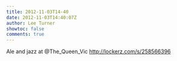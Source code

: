 ```yaml
---
title: 2012-11-03T14-40
date: 2012-11-03T14:40:07Z
author: Lee Turner
showtoc: false
comments: true
---
```


Ale and jazz at @The_Queen_Vic http://lockerz.com/s/258566396

